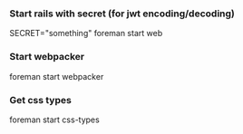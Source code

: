 ### Start rails with secret (for jwt encoding/decoding)
SECRET="something" foreman start web
### Start webpacker
foreman start webpacker
### Get css types
foreman start css-types
